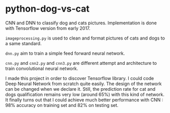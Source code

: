 # python-dog-vs-cat
CNN and DNN to classify dog and cats pictures. Implementation is done with Tensorflow version from early 2017.

```imageprocessing.py``` is used to clean and format pictures of cats and dogs to a same standard.

```dnn.py``` aim to train a simple feed forward neural network.

```cnn.py``` and ```cnn2.py``` and ```cnn3.py``` are different attempt and architecture to train convolutional neural network.

I made this project in order to discover Tensorflow library. I could code Deep Neural Network from scratch quite easily. The design of the network can be changed when we declare it. Still, the prediction rate for cat and dogs qualification remains very low (around 65%) with this kind of network.
It finally turns out that I could achieve much better performance with CNN : 98% accuracy on training set and 82% on testing set.
 
